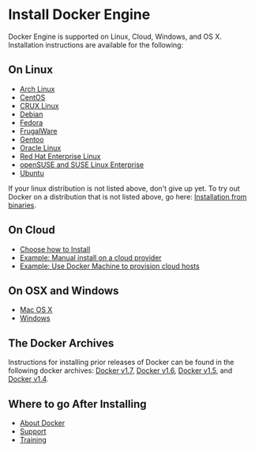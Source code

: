 <!--[metadata]>
+++
title = "Supported installations for Docker Engine"
description = "Lists the installation methods"
keywords = ["Docker install "]
+++
<![end-metadata]-->

# Install Docker Engine

Docker Engine is supported on Linux, Cloud, Windows, and OS X. Installation instructions are available for the following:

## On Linux
* [Arch Linux](archlinux.md)
* [CentOS](centos.md)
* [CRUX Linux](cruxlinux.md)
* [Debian](debian.md)
* [Fedora](fedora.md)
* [FrugalWare](frugalware.md)
* [Gentoo](gentoolinux.md)
* [Oracle Linux](oracle.md)
* [Red Hat Enterprise Linux](rhel.md)
* [openSUSE and SUSE Linux Enterprise](SUSE.md)
* [Ubuntu](ubuntulinux.md)

If your linux distribution is not listed above, don't give up yet. To try out Docker on a distribution that is not listed above, go here: [Installation from binaries](binaries.md).

## On Cloud
* [Choose how to Install](cloud.md)
* [Example: Manual install on a cloud provider](cloud-ex-aws.md)
* [Example: Use Docker Machine to provision cloud hosts](cloud-ex-machine-ocean.md)

## On OSX and Windows
* [Mac OS X](mac.md)
* [Windows](windows.md)

## The Docker Archives
Instructions for installing prior releases of Docker can be found in the following docker archives:
[Docker v1.7](http://docs.docker.com/v1.7/), [Docker v1.6](http://docs.docker.com/v1.6/), [Docker v1.5](http://docs.docker.com/v1.5/), and [Docker v1.4](http://docs.docker.com/v1.4/).

## Where to go After Installing
* [About Docker](../misc/index.md)
* [Support](https://www.docker.com/support/)
* [Training](https://training.docker.com//)
